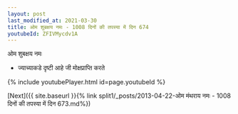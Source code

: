 ```yaml
---
layout: post
last_modified_at: 2021-03-30
title: ओम शुबक्षय नमः - 1008 दिनों की तपस्या में दिन 674
youtubeId: ZFIVMycdv1A
---
```

 
 
 ओम शुबक्षय नमः  
 
 -  ज्याच्याकडे दृष्टी आहे जी मोक्षप्राप्ति करते 
 
  
 
  
 
 
 
 
 
 


{% include youtubePlayer.html id=page.youtubeId %}
 
[Next]({{ site.baseurl }}{% link  split1/_posts/2013-04-22-ओम मंथराय नमः - 1008 दिनों की तपस्या में दिन 673.md%})
 
